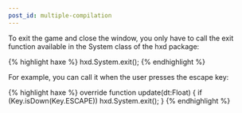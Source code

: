 ```yaml
---
post_id: multiple-compilation
---
```


To exit the game and close the window, you only have to call the exit function available in the System class of the hxd package:

{% highlight haxe %}
hxd.System.exit();
{% endhighlight %}

<!--more-->

For example, you can call it when the user presses the escape key:

{% highlight haxe %}
override function update(dt:Float) {
    if (Key.isDown(Key.ESCAPE))
        hxd.System.exit();
}
{% endhighlight %}